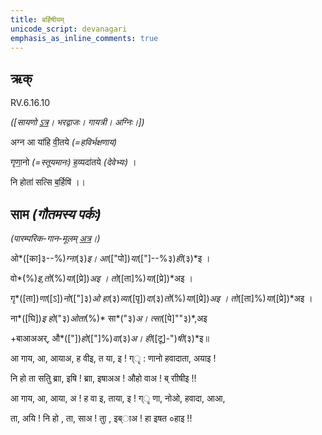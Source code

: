 ```yaml
---
title: बर्हिषीयम्  
unicode_script: devanagari  
emphasis_as_inline_comments: true
---   
```


## ऋक्

RV.6.16.10

*([सायणो [ऽत्र](https://archive.org/stream/RgVedaWithSayanasCommentaryPart3/rv_sayanabhasya_part3%23page/n145/mode/2up&sa=D&ust=1542425956351000)। भरद्वाजः। गायत्री। अग्निः।])*

अग्न आ या॑हि वी॒तये *(=हविर्भक्षणाय)*

गृणा॒नो *(=स्तूयमानः)* ह॒व्यदा॑तये *(देवेभ्यः)* ।

नि होता॑ सत्सि ब॒र्हिषि॑ ।।

## साम *(गौतमस्य पर्कः)*

*(पारम्परिक-गान-मूलम् [अत्र](https://sanskritdocuments.org/sites/pssramanujaswamy/VIVAAHA%2520UPANAYANA%2520SAAMAANI.pdf&sa=D&ust=1542425956352000)।)*

ओ*([का]३--%)*ग्ना*(३)*इ। आ*(["पो])*या*(["]--%३)*ही*(३)*इ ।

वो*(%)*इ,तो*(%)*या*([प्रे])*अइ । तो*([ता]%)*या*([प्रे])*अइ ।

गृ*([ता])*णा*([ऽ])*नो*(["]३)*ओ हा*(३)*व्या*([पृ])*दा*(३)*तो*(%)*या*([प्रे])*अइ । तो*([ता]%)*या*([प्रे])*अइ ।

ना*([घि])*इ हो*("३)*ओता*(%)* सा*("३)*अ। त्सा*([पे]""३)*,अइ

+बाआअअर्, औ*(["])*हो*(["]%)*वा*(३)*अ। ही*([टू]-")*षी*(३)*इ॥

आ गाय, आ, आयाअ, ह वीइ, त या, इ ! ग्ृ : णानो हवादाता, अयाइ !

नि हो ता सतिु ब्राा, इषि ! ब्राा, इषाअअ ! औहो वाअ ! ब् राीषीइ !!

  
आ गाय, आ, आया, अ ! ह वा इ, ताया, इ ! ग्ृ णा, नोओ, हवादा, आआ,

ता, अयि  ! नि हो , ता, साअ ! ताु , इब्ाअ ! हा इषत ०हाइ !!